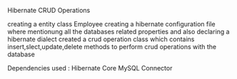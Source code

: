 Hibernate CRUD Operations 

creating a entity class Employee 
creating a hibernate configuration file where mentionung all the databases related properties and also declaring a hibernate dialect
created a crud operation class which contains insert,slect,update,delete methods to perform crud operations with the database

Dependencies used :
Hibernate Core
MySQL Connector 


